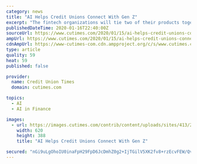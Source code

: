 ```yaml
---
category: news
title: "AI Helps Credit Unions Connect With Gen Z"
excerpt: "The fintech organizations will tie two of their products together ... Islandia, N.Y.-based Teledata Communications, Inc., a provider of a complete consumer loan origination platform, announced development of an AI-powered, natural language rules engine that leverages machine learning to create and maintain risk-based rules and lending policies."
publishedDateTime: 2020-01-16T22:40:00Z
sourceUrl: https://www.cutimes.com/2020/01/15/ai-helps-credit-unions-connect-with-gen-z/
ampUrl: https://www.cutimes.com/2020/01/15/ai-helps-credit-unions-connect-with-gen-z/?amp=1
cdnAmpUrl: https://www-cutimes-com.cdn.ampproject.org/c/s/www.cutimes.com/2020/01/15/ai-helps-credit-unions-connect-with-gen-z/?amp=1
type: article
quality: 59
heat: 59
published: false

provider:
  name: Credit Union Times
  domain: cutimes.com

topics:
  - AI
  - AI in Finance

images:
  - url: https://images.cutimes.com/contrib/content/uploads/sites/413/2020/01/AI-connections-e1579106531545.jpg
    width: 620
    height: 388
    title: "AI Helps Credit Unions Connect With Gen Z"

secured: "nGi9uLgOhoIU0inaFpH29FpD6JcDmhZ0g2+IjTGilV5XK2fv8+rzEcvFEW/Qviz/9295k7AN89rfIDxkZq8J+4jxyWBgsnBMwv9Hk/ev3Sn8uzCvN1lBt1kzwhGrEtG0sqGZGBiVvEZMFnz6RRCZhOXC4eIx8UT5Qlbt6UlIDUJS137p48+ljK0kcRv/ZYszxnl/z0aC0RfV93nF3OWsCeK3beI+BVP9pXvW9h3Q5K8CLGlN7ls8iafX0Mq+bFLyxFj3SP1bbDrNJ4GC80jwJAW//1C5xqFhsQdMM+NWDCQ=;9KPCfHD5J/sC0lPku0R8zw=="
---
```


